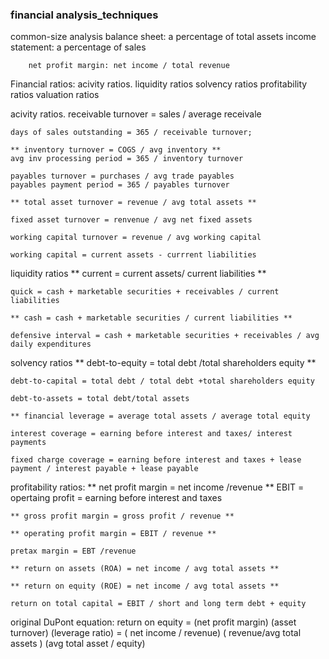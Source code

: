 ### financial analysis_techniques

common-size analysis
	balance sheet: a percentage of total assets
	income statement: a percentage of sales

		net profit margin: net income / total revenue

Financial ratios:
	acivity ratios.
	liquidity ratios
	solvency ratios
	profitability ratios
	valuation ratios

acivity ratios.
	receivable turnover = sales / average receivale

	days of sales outstanding = 365 / receivable turnover;

	** inventory turnover = COGS / avg inventory **
	avg inv processing period = 365 / inventory turnover

	payables turnover = purchases / avg trade payables
	payables payment period = 365 / payables turnover

	** total asset turnover = revenue / avg total assets **

	fixed asset turnover = renvenue / avg net fixed assets

	working capital turnover = revenue / avg working capital

	working capital = current assets - currrent liabilities

liquidity ratios
	** current = current assets/ current liabilities  **
	

	quick = cash + marketable securities + receivables / current liabilities

	** cash = cash + marketable securities / current liabilities **

	defensive interval = cash + marketable securities + receivables / avg daily expenditures

solvency ratios
	** debt-to-equity = total debt /total shareholders equity **

	debt-to-capital = total debt / total debt +total shareholders equity

	debt-to-assets = total debt/total assets

	** financial leverage = average total assets / average total equity

	interest coverage = earning before interest and taxes/ interest payments

	fixed charge coverage = earning before interest and taxes + lease payment / interest payable + lease payable

profitability ratios:
	** net profit margin = net income /revenue **
		EBIT = opertaing profit = earning before interest and taxes

	** gross profit margin = gross profit / revenue **

	** operating profit margin = EBIT / revenue **

	pretax margin = EBT /revenue

	** return on assets (ROA) = net income / avg total assets **

	** return on equity (ROE) = net income / avg total assets **

	return on total capital = EBIT / short and long term debt + equity

original DuPont equation:
return on equity = (net profit margin) (asset turnover) (leverage ratio)
								 = ( net income / revenue) ( revenue/avg total assets ) (avg total asset / equity)







